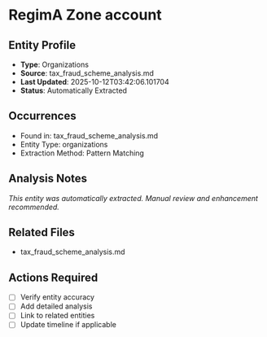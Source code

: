 # RegimA Zone account

## Entity Profile
- **Type**: Organizations
- **Source**: tax_fraud_scheme_analysis.md
- **Last Updated**: 2025-10-12T03:42:06.101704
- **Status**: Automatically Extracted

## Occurrences
- Found in: tax_fraud_scheme_analysis.md
- Entity Type: organizations
- Extraction Method: Pattern Matching

## Analysis Notes
*This entity was automatically extracted. Manual review and enhancement recommended.*

## Related Files
- tax_fraud_scheme_analysis.md

## Actions Required
- [ ] Verify entity accuracy
- [ ] Add detailed analysis
- [ ] Link to related entities
- [ ] Update timeline if applicable
